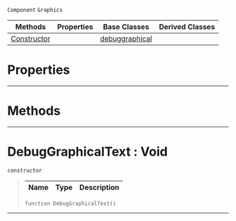  `Component` `Graphics`



|Methods|Properties|Base Classes|Derived Classes|
|---|---|---|---|
|[ Constructor](https://github.com/dragonCASTjosh/PlasmaDocs/blob/master/code_reference/class_reference/debuggraphicaltext.markdown#debuggraphicaltext-void)| |[debuggraphical](https://github.com/dragonCASTjosh/PlasmaDocs/blob/master/code_reference/class_reference/debuggraphical.markdown)| |


 #  Properties


---  
 #  Methods


---  
 #  DebugGraphicalText : Void

 `constructor`

> 
> |Name|Type|Description|
> |---|---|---|
> ``` lang=cpp, name=Lightning
> function DebugGraphicalText()
> ``` 


---  
 

 